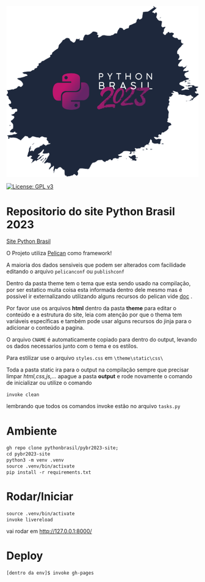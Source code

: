 ![Logo Python Brasil](./util/capa.png)


[![License: GPL v3](https://img.shields.io/badge/License-GPLv3-blue.svg)](https://www.gnu.org/licenses/gpl-3.0)

# Repositorio do site Python Brasil 2023

[Site Python Brasil](https://2023.pythonbrasil.org.br)

O Projeto utiliza [Pelican](https://docs.getpelican.com/en/latest/) como framework!

A maioria dos dados sensiveis que podem ser alterados com facilidade editando o arquivo `pelicanconf` ou `publishconf`

Dentro da pasta theme tem o tema que esta sendo usado na compilação, por ser estatico muita coisa esta informada dentro dele mesmo mas é possivel ir externalizando utilizando alguns recursos do pelican vide [doc](https://docs.getpelican.com/en/latest/) .

Por favor use os arquivos **html** dentro da pasta **theme** para editar o conteúdo e a estrutura do site, leia com atenção por que o thema tem variáveis específicas e também pode usar alguns recursos do jinja para o adicionar o conteúdo a pagina.

O arquivo `CNAME` é automaticamente copiado para dentro do output, levando os dados necessarios junto com o tema e os estilos.

Para estilizar use o arquivo `styles.css` em `\theme\static\css\`

Toda a pasta static ira para o output na compilação sempre que precisar limpar *html,css,js,...* apague a pasta **output** e rode novamente o comando de inicializar ou utilize o comando

```
invoke clean
```

lembrando que todos os comandos invoke estão no arquivo `tasks.py`


# Ambiente
```shell
gh repo clone pythonbrasil/pybr2023-site;
cd pybr2023-site
python3 -m venv .venv
source .venv/bin/activate
pip install -r requirements.txt
```

# Rodar/Iniciar

```shell
source .venv/bin/activate
invoke livereload
```

vai rodar em http://127.0.0.1:8000/

# Deploy
```shell
[dentro da env]$ invoke gh-pages
```
